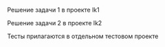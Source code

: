 Решение задачи 1 в проекте lk1

Решение задачи 2 в проекте lk2 

Тесты прилагаются в отдельном тестовом проекте

